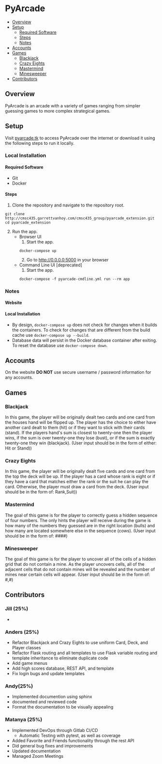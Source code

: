 # PyArcade
- [Overview](#overview)
- [Setup](#setup)
  - [Required Software](#required-software)
  - [Steps](#steps)
  - [Notes](#notes)
- [Accounts](#accounts)
- [Games](#games)
  - [Blackjack](#blackjack)
  - [Crazy Eights](#crazy-eights)
  - [Mastermind](#mastermind)
  - [Minesweeper](#minesweeper)
- [Contributors](#contributors)

## Overview
PyArcade is an arcade with a variety of games ranging from simpler guessing
games to more complex strategical games.

## Setup
Visit [pyarcade.tk](pyarcade.tk) to
access PyArcade over the internet or download it using the following steps to
run it locally.

### Local Installation
#### Required Software
- Git
- Docker

#### Steps
1. Clone the repository and navigate to the repository root.  
```
git clone http://cmsc435.garrettvanhoy.com/cmsc435_group/pyarcade_extension.git
cd pyarcade_extension
```
2. Run the app.
   - Browser UI
     1. Start the app.
     ```
     docker-compose up
     ```
     2. Go to http://0.0.0.0:5000 in your browser
   - Command Line UI [deprecated]
     1. Start the app.
     ```
     docker-compose -f pyarcade-cmdline.yml run --rm app
     ```

### Notes
#### Website

#### Local Installation
- By design, `docker-compose up` does not check for changes when it builds the
containers. To check for changes that are different from the build cache use
`docker-compose up --build`.
- Database data will persist in the Docker database container after exiting. To
reset the database use `docker-compose down`.

## Accounts
On the website **DO NOT** use secure username / password information for any accounts.

## Games
### Blackjack
In this game, the player will be originally dealt two cards and one card from the houses hand will be flipped up. The player has
the choice to either have another card dealt to them (hit) or if they want to stick with their cards (stand). If the players hand's sum
is closest to twenty-one then the player wins, if the sum is over twenty-one they lose (bust), or if the sum is exactly twenty-one they win (blackjack). (User input should be in the form of either: Hit or Stand))

### Crazy Eights
In this game, the player will be originally dealt five cards and one card from the top the deck will be up. If the player has a 
card whose rank is eight or if they have a card that matches either the rank or the suit he can play the card. 
Otherwise, the player must draw a card from the deck. (User input should be in the form of: Rank,Suit))

### Mastermind
The goal of this game is for the player to correctly guess a hidden sequence of four numbers. The only hints the player will receive during the game is how many of the numbers they guessed 
are in the right location (bulls) and how many are located somewhere else in the sequence (cows). 
(User input should be in the form of: ####)

### Minesweeper
The goal of this game is for the player to uncover all of the cells of a hidden grid that do not contain a mine. As the player
uncovers cells, all of the adjacent cells that do not contain mines will be revealed and the number of mines near certain cells will appear.
(User input should be in the form of: #,#)

## Contributors
### Jill (25%)
- 

### Anders (25%)
- Refactor Blackjack and Crazy Eights to use uniform Card, Deck, and Player classes
- Refactor Flask routing and all templates to use Flask variable routing and
template inheritance to eliminate duplicate code
- Add game menus
- Add high scores database, REST API, and template
- Fix login bugs and update templates

### Andy(25%)
- Implemented documention using sphinx 
- documented and reviewed code 
- Format the documentation to be visually appealing 

### Matanya (25%)
- Implemented DevOps through Gitlab CI/CD
  - Automatic Testing with pytest, as well as coverage
- Added Favorite and Friends functionality through the rest API
- Did general bug fixes and improvements
- Updated documentation
- Managed Zoom Meetings


